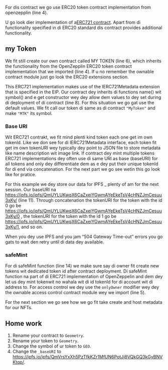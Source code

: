 For dis contract we go use ERC20 token contract implementation from openzepplin (line 4).

U go look dier implementation of a<a href="https://github.com/OpenZeppelin/openzeppelin-contracts/blob/master/contracts/token/ERC721/ERC721.sol" target="_blank">ERC721 contract</a>. Apart from di functionality specified in di ERC20 standard dis contract provides additional functionality.

## my Token

We fit still create our own contract called MY TOKEN (line 6), which inherits the functionality from the OpenZepplin ERC20 token contract implementation that we imported (line 4). If u no remember the ownable contract module just go look the ERC20 extensions section.

This ERC721 implementation makes use of the IERC721Metadata extension that is specified in the EIP. Our contract dey inherits di functions name() wit symbol() and e get constructor wey dey allow dem values to dey set during di deployment of di contract (line 8).
For this situation we go gat use the default values. We fit call our token di same as di contract `"MyToken"` and make `"MTK"` its symbol.

### Base URl

Wit ERC721 contrakt, we fit mind plenti kind token each one get im own tokenld. Like we don see for di IERC721Metadata interface, each token fit get im own tokenURI wey typically dey point to JSON file to store metadata like name description wit image link.
If contract dey mint multiple tokens ERC721 implementations dey often use di same URI as base (baseURI) for all tokens and only dey differentiate dem as e dey put their unique tokenId for di end via concatenation. For the next part we go see wetin this go look like for pratice.

For this example we dey store our data for IPFS _ plenty of am for the next session. Our baseURI na <a href="https://ipfs.io/ipfs/QmUYLUKwqX6CaZxeiYGwmAYeEkeTsV4cHNZJmCesuu3xKy/" target="_blank">https://ipfs.io/ipfs/QmUYLUKwqX6CaZxeiYGwmAYeEkeTsV4cHNZJmCesuu3xKy/</a> (line 11).
Through concatenation the tokenURI for the token with the id 0 go be <a href="https://ipfs.io/ipfs/QmUYLUKwqX6CaZxeiYGwmAYeEkeTsV4cHNZJmCesuu3xKy/0" target="_blank">https://ipfs.io/ipfs/QmUYLUKwqX6CaZxeiYGwmAYeEkeTsV4cHNZJmCesuu3xKy/0</a> , the tokenURI for the token with the id 1 go be <a href="https://ipfs.io/ipfs/QmUYLUKwqX6CaZxeiYGwmAYeEkeTsV4cHNZJmCesuu3xKy/1" target="_blank">https://ipfs.io/ipfs/QmUYLUKwqX6CaZxeiYGwmAYeEkeTsV4cHNZJmCesuu3xKy/1</a>, and so on.

When you dey use IPFS and you jam “504 Gateway Time-out” errors you go gats to wait den retry until di data dey available.

### safeMint

For di safeMint function (line 14) we make sure say di owner fit create new tokens wit dedicated token id after contract deployment.
Di safeMint function na part of di ERC721 implementation of OpenZeppelin and dem dey let us dey mint tokenwit no wahala wit di id tokenId for di account wit di address to. For access control we dey use the `onlyOwner` modifier wey dey the ownable access control contract module wey we import (line 5).

For the next section we go see how we go fit take create and host metadata for our NFTs.

## Home work

1. Rename your contract to `Geometry`.
2. Rename your token to `Geometry`.
3. Change the symbol of ur token to `GEO`.
4. Change the `_baseURI` to <a href="https://ipfs.io/ipfs/QmVrsYxXh5PzTfkKZr1MfUN6PotJj8VQkGQ3kGyBNVKtqp/" target="_blank">https://ipfs.io/ipfs/QmVrsYxXh5PzTfkKZr1MfUN6PotJj8VQkGQ3kGyBNVKtqp/</a>.
